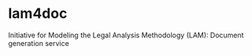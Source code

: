 # lam4doc
Initiative for Modeling the Legal Analysis Methodology (LAM): Document generation service
